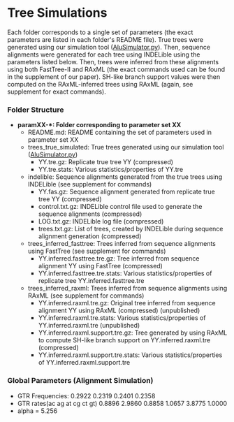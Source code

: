# Tree Simulations #
Each folder corresponds to a single set of parameters (the exact parameters are listed in each folder's README file). True trees were generated using our simulation tool ([AluSimulator.py](../tools/AluSimulator.py)). Then, sequence alignments were generated for each tree using INDELible using the parameters listed below. Then, trees were inferred from these alignments using both FastTree-II and RAxML (the exact commands used can be found in the supplement of our paper). SH-like branch support values were then computed on the RAxML-inferred trees using RAxML (again, see supplement for exact commands).

### Folder Structure ###
* **paramXX-\*: Folder corresponding to parameter set XX**
    * README.md: README containing the set of parameters used in parameter set XX
    * trees_true_simulated: True trees generated using our simulation tool ([AluSimulator.py](../tools/AluSimulator.py))
        * YY.tre.gz: Replicate true tree YY (compressed)
        * YY.tre.stats: Various statistics/properties of YY.tre
    * indelible: Sequence alignments generated from the true trees using INDELible (see supplement for commands)
        * YY.fas.gz: Sequence alignment generated from replicate true tree YY (compressed)
        * control.txt.gz: INDELible control file used to generate the sequence alignments (compressed)
        * LOG.txt.gz: INDELible log file (compressed)
        * trees.txt.gz: List of trees, created by INDELible during sequence alignment generation (compressed)
    * trees_inferred_fasttree: Trees inferred from sequence alignments using FastTree (see supplement for commands)
        * YY.inferred.fasttree.tre.gz: Tree inferred from sequence alignment YY using FastTree (compressed)
        * YY.inferred.fasttree.tre.stats: Various statistics/properties of replicate tree YY.inferred.fasttree.tre
    * trees_inferred_raxml: Trees inferred from sequence alignments using RAxML (see supplement for commands)
        * YY.inferred.raxml.tre.gz: Original tree inferred from sequence alignment YY using RAxML (compressed) (unpublished)
        * YY.inferred.raxml.tre.stats: Various statistics/properties of YY.inferred.raxml.tre (unpublished)
        * YY.inferred.raxml.support.tre.gz: Tree generated by using RAxML to compute SH-like branch support on YY.inferred.raxml.tre (compressed)
        * YY.inferred.raxml.support.tre.stats: Various statistics/properties of YY.inferred.raxml.support.tre

### Global Parameters (Alignment Simulation) ###
* GTR Frequencies: 0.2922 0.2319 0.2401 0.2358
* GTR rates(ac ag at cg ct gt) 0.8896 2.9860 0.8858 1.0657 3.8775 1.0000
* alpha = 5.256
